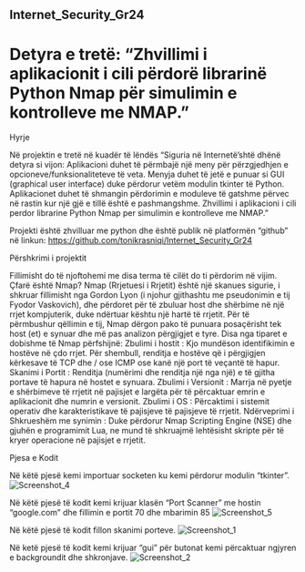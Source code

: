 ## Internet_Security_Gr24

# Detyra e tretë: “Zhvillimi i aplikacionit i cili përdorë librarinë Python Nmap për simulimin e kontrolleve me NMAP.”

Hyrje

Në projektin e tretë në kuadër të lëndës “Siguria në Internetë’shtë dhënë detyra si vijon:
Aplikacioni duhet të përmbajë një meny për përzgjedhjen e opcioneve/funksionaliteteve të veta. Menyja duhet të jetë e punuar si GUI (graphical user interface) duke përdorur vetëm modulin tkinter të Python.
Aplikacionet duhet të shmangin përdorimin e moduleve të gatshme përvec në rastin kur një gjë e tillë është e pashmangshme.
Zhvillimi i aplikacioni i cili perdor librarine Python Nmap per simulimin e kontrolleve me NMAP.”

Projekti është zhvilluar me python dhe është publik në platformën “github” në linkun: https://github.com/tonikrasniqi/Internet_Security_Gr24


Përshkrimi i projektit

Fillimisht do të njoftohemi me disa terma të cilët do ti përdorim në vijim.
Çfarë është Nmap?
Nmap (Rrjetuesi i Rrjetit) është një skanues sigurie, i shkruar fillimisht nga Gordon Lyon (i njohur gjithashtu me pseudonimin e tij Fyodor Vaskovich), dhe përdoret për të zbuluar host dhe shërbime në një rrjet kompjuterik, duke ndërtuar kështu një hartë të rrjetit. Për të përmbushur qëllimin e tij, Nmap dërgon pako të punuara posaçërisht tek host (et) e synuar dhe më pas analizon përgjigjet e tyre.
Disa nga tiparet e dobishme të Nmap përfshijnë:
Zbulimi i hostit : Kjo mundëson identifikimin e hostëve në çdo rrjet. Për shembull, renditja e hostëve që i përgjigjen kërkesave të TCP dhe / ose ICMP ose kanë një port të veçantë të hapur.
Skanimi i Portit : Renditja (numërimi dhe renditja një nga një) e të gjitha portave të hapura në hostet e synuara.
Zbulimi i Versionit : Marrja në pyetje e shërbimeve të rrjetit në pajisjet e largëta për të përcaktuar emrin e aplikacionit dhe numrin e versionit.
Zbulimi i OS : Përcaktimi i sistemit operativ dhe karakteristikave të pajisjeve të pajisjeve të rrjetit.
Ndërveprimi i Shkrueshëm me synimin : Duke përdorur Nmap Scripting Engine (NSE) dhe gjuhën e programimit Lua, ne mund të shkruajmë lehtësisht skripte për të kryer operacione në pajisjet e rrjetit.




Pjesa e Kodit

Në këtë pjesë kemi importuar socketen ku kemi përdorur modulin “tkinter”.
![Screenshot_4](https://user-images.githubusercontent.com/53190272/107861783-594f4500-6e48-11eb-9707-a9e96073eb8e.png)


Në këtë pjesë të kodit  kemi krijuar klasën “Port Scanner” me hostin “google.com” dhe fillimin e portit 70 dhe mbarimin 85
![Screenshot_5](https://user-images.githubusercontent.com/53190272/107861821-ac28fc80-6e48-11eb-99c8-2757ba3d3e2d.png)

Në këtë pjesë të kodit fillon skanimi  porteve.
![Screenshot_1](https://user-images.githubusercontent.com/51675513/107861879-1641a180-6e49-11eb-896b-de96ff043eaa.png)

Në ketë pjesë të kodit kemi krijuar “gui” për  butonat kemi përcaktuar ngjyren e backgroundit dhe shkronjave. 
![Screenshot_2](https://user-images.githubusercontent.com/51675513/107861914-4b4df400-6e49-11eb-9836-5643238a8bf2.png)







